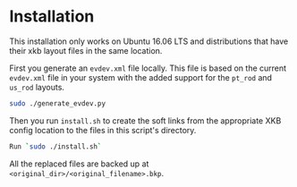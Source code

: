 Installation
============

This installation only works on Ubuntu 16.06 LTS and distributions
that have their xkb layout files in the same location.

First you generate an `evdev.xml` file locally. This file is based on the
current `evdev.xml` file in your system with the added support for the 
`pt_rod` and `us_rod` layouts.

```sh
sudo ./generate_evdev.py
```

Then you run `install.sh` to create the soft links from the appropriate 
XKB config location to the files in this script's directory.

```sh
Run `sudo ./install.sh`
```

All the replaced files are backed up at `<original_dir>/<original_filename>.bkp`.
